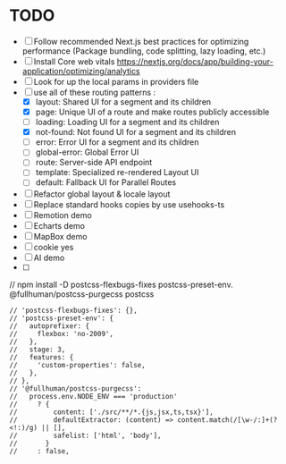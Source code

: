 # TODO

- [ ] Follow recommended Next.js best practices for optimizing performance (Package bundling, code splitting, lazy loading, etc.)
- [ ] Install Core web vitals https://nextjs.org/docs/app/building-your-application/optimizing/analytics
- [ ] Look for up the local params in providers file
- [ ] use all of these routing patterns :
  - [x] layout: Shared UI for a segment and its children
  - [x] page: Unique UI of a route and make routes publicly accessible
  - [ ] loading: Loading UI for a segment and its children
  - [x] not-found: Not found UI for a segment and its children
  - [ ] error: Error UI for a segment and its children
  - [ ] global-error: Global Error UI
  - [ ] route: Server-side API endpoint
  - [ ] template: Specialized re-rendered Layout UI
  - [ ] default: Fallback UI for Parallel Routes
- [ ] Refactor global layout & locale layout
- [ ] Replace standard hooks copies by use usehooks-ts
- [ ] Remotion demo
- [ ] Echarts demo
- [ ] MapBox demo
- [ ] cookie yes
- [ ] AI demo
- [ ]

// npm install -D postcss-flexbugs-fixes postcss-preset-env. @fullhuman/postcss-purgecss postcss

    // 'postcss-flexbugs-fixes': {},
    // 'postcss-preset-env': {
    //   autoprefixer: {
    //     flexbox: 'no-2009',
    //   },
    //   stage: 3,
    //   features: {
    //     'custom-properties': false,
    //   },
    // },
    // '@fullhuman/postcss-purgecss':
    //   process.env.NODE_ENV === 'production'
    //     ? {
    //         content: ['./src/**/*.{js,jsx,ts,tsx}'],
    //         defaultExtractor: (content) => content.match(/[\w-/:]+(?<!:)/g) || [],
    //         safelist: ['html', 'body'],
    //       }
    //     : false,
